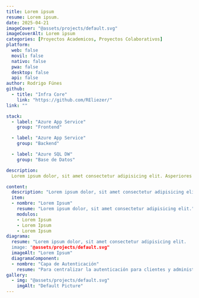 ```yaml
---
title: Lorem ipsum
resume: Lorem ipsum.
date: 2025-04-21
imageCover: "@assets/projects/default.svg"
imageCoverAlt: Lorem ipsum
categories: [Proyectos Academicos, Proyectos Colaborativos]
platform:
  web: false
  movil: false
  nativo: false
  pwa: false
  desktop: false
  api: false
author: Rodrigo Fúnes
github:
  - title: "Infra Core"
    link: "https://github.com/REliezer/"
link: ""

stack:
  - label: "Azure App Service"
    group: "Frontend"

  - label: "Azure App Service"
    group: "Backend"

  - label: "Azure SQL DW"
    group: "Base de Datos"

description:
  Lorem ipsum dolor, sit amet consectetur adipisicing elit. Asperiores deleniti, odio dolorum in quo obcaecati recusandae totam aperiam vitae facilis omnis nulla assumenda et cumque necessitatibus perferendis consectetur est labore?.

content:
  description: "Lorem ipsum dolor, sit amet consectetur adipisicing elit. Asperiores deleniti, odio dolorum in quo obcaecati recusandae totam aperiam vitae facilis omnis nulla assumenda et cumque necessitatibus perferendis consectetur est labore?."
  item:
  - nombre: "Lorem Ipsum"
    resume: "Lorem ipsum dolor, sit amet consectetur adipisicing elit."
    modulos:
    - Lorem Ipsum
    - Lorem Ipsum
    - Lorem Ipsum
diagrama:
  resume: "Lorem ipsum dolor, sit amet consectetur adipisicing elit.
  image: "@assets/projects/default.svg"
  imageAlt: "Lorem Ipsum"
  diagramaComponent: 
  - nombre: "Capa de Autenticación"
    resume: "Para centralizar la autenticación para clientes y administradores. Se integra con ambos portales mediante flujos seguros de login y autorización."
gallery:
  - img: "@assets/projects/default.svg"
    imgAlt: "Default Picture"
---
```



